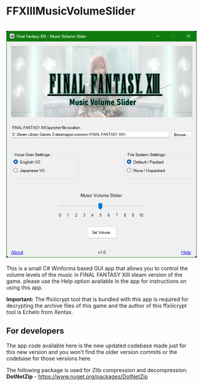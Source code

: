 # FFXIIIMusicVolumeSlider
<br>![Image Text](repo_app-img.png)
<br><br>
This is a small C# Winforms based GUI app that allows you to control the volume levels of the music in FINAL FANTASY XIII steam version of the game. please use the Help option available in the app for instructions on using this app.

**Important:** The ffxiiicrypt tool that is bundled with this app is required for decrypting the archive files of this game and the author of this ffxiiicrypt tool is Echelo from Xentax.

## For developers
The app code available here is the new updated codebase made just for this new version and you won't find the older version commits or the codebase for those versions here.

The following package is used for Zlib compression and decompression:
<br>**DotNetZip** - https://www.nuget.org/packages/DotNetZip
